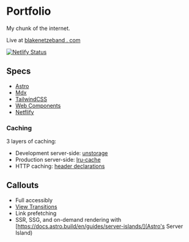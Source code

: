 # Portfolio

My chunk of the internet.

Live at [blakenetzeband . com](https://blakenetzeband.com)

[![Netlify Status](https://api.netlify.com/api/v1/badges/9a4607e6-979a-4bca-9eb0-560b505f3c9f/deploy-status)](https://app.netlify.com/sites/blake-netzeband-portfolio/deploys)

## Specs

- [Astro](https://astro.build)
- [Mdx](https://mdxjs.com/)
- [TailwindCSS](https://tailwindcss.com)
- [Web Components](https://developer.mozilla.org/en-US/docs/Web/API/Web_components)
- [Netflify](https://www.netlify.com)

### Caching

3 layers of caching:

- Development server-side: [unstorage](https://unstorage.unjs.io/)
- Production server-side: [lru-cache](https://leetcode.com/problems/lru-cache/description/)
- HTTP caching: [header declarations](https://developer.mozilla.org/en-US/docs/Web/HTTP/Headers/Cache-Control)

## Callouts

- Full accessibly
- [View Transitions](https://developer.mozilla.org/en-US/docs/Web/API/View_Transition_API)
- Link prefetching
- SSR, SSG, and on-demand rendering with [https://docs.astro.build/en/guides/server-islands/](Astro's Server Island)
